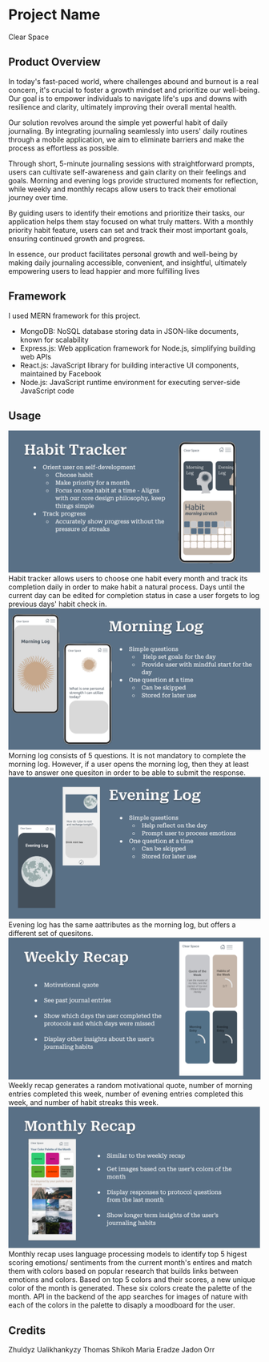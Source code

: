 # Project Name
Clear Space 

## Product Overview 
In today's fast-paced world, where challenges abound and burnout is a real concern, it's crucial to foster a growth mindset and prioritize our well-being. Our goal is to empower individuals to navigate life's ups and downs with resilience and clarity, ultimately improving their overall mental health.

Our solution revolves around the simple yet powerful habit of daily journaling. By integrating journaling seamlessly into users' daily routines through a mobile application, we aim to eliminate barriers and make the process as effortless as possible.

Through short, 5-minute journaling sessions with straightforward prompts, users can cultivate self-awareness and gain clarity on their feelings and goals. Morning and evening logs provide structured moments for reflection, while weekly and monthly recaps allow users to track their emotional journey over time.

By guiding users to identify their emotions and prioritize their tasks, our application helps them stay focused on what truly matters. With a monthly priority habit feature, users can set and track their most important goals, ensuring continued growth and progress.

In essence, our product facilitates personal growth and well-being by making daily journaling accessible, convenient, and insightful, ultimately empowering users to lead happier and more fulfilling lives

## Framework 
I used MERN framework for this project. 
- MongoDB: NoSQL database storing data in JSON-like documents, known for scalability
- Express.js: Web application framework for Node.js, simplifying building web APIs
- React.js: JavaScript library for building interactive UI components, maintained by Facebook
- Node.js: JavaScript runtime environment for executing server-side JavaScript code
  
## Usage 
![Habit Tracker](https://github.com/juldyzmurat/clearspace/blob/main/usecase_media/habit-tracker.png)
Habit tracker allows users to choose one habit every month and track its completion daily in order to make habit a natural process. 
Days until the current day can be edited for completion status in case a user forgets to log previous days' habit check in. 
![Morning Log](https://github.com/juldyzmurat/clearspace/raw/main/usecase_media/morning-log.png)
Morning log consists of 5 questions. It is not mandatory to complete the morning log. However, if a user opens the morning log, then they at least have to answer one quesiton in order to be able to submit the response. 
![Evening Log](https://github.com/juldyzmurat/clearspace/blob/main/usecase_media/evening-log.png)
Evening log has the same aattributes as the morning log, but offers a different set of quesitons. 
![Weekly Recap](https://github.com/juldyzmurat/clearspace/blob/main/usecase_media/weekly-recap.png)
Weekly recap generates a random motivational quote, number of morning entries completed this week, number of evening entries completed this week, and number of habit streaks this week.
![Monthly Recap](https://github.com/juldyzmurat/clearspace/blob/main/usecase_media/monthly-recap.png)
Monthly recap uses language processing models to identify top 5 higest scoring emotions/ sentiments from the current month's entires and match them with colors based on popular research that builds links between emotions and colors. Based on top 5 colors and their scores, a new unique color of the month is generated. These six colors create the palette of the month. API in the backend of the app searches for images of nature with each of the colors in the palette to disaply a moodboard for the user. 

## Credits 
Zhuldyz Ualikhankyzy
Thomas Shikoh
Maria Eradze 
Jadon Orr

